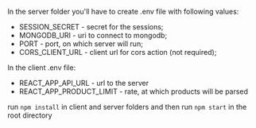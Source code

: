 In the server folder you'll have to create .env file with following values:

-   SESSION_SECRET - secret for the sessions;
-   MONGODB_URI - uri to connect to mongodb;
-   PORT - port, on which server will run;
-   CORS_CLIENT_URL - client url for cors action (not required);

In the client .env file:

-   REACT_APP_API_URL - url to the server
-   REACT_APP_PRODUCT_LIMIT - rate, at which products will be parsed

run `npm install` in client and server folders and then run `npm start` in the root directory
